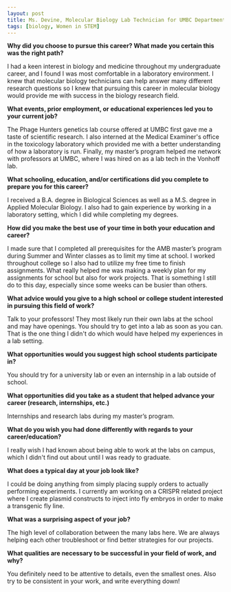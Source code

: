 ```yaml
---
layout: post
title: Ms. Devine, Molecular Biology Lab Technician for UMBC Department of Biological Sciences
tags: [biology, Women in STEM]
---
```


**Why did you choose to pursue this career?  What made you certain this was the right path?**

I had a keen interest in biology and medicine throughout my undergraduate career, and I found I was most comfortable in a laboratory environment. I knew that molecular biology technicians can help answer many different research questions so I knew that pursuing this career in molecular biology would provide me with success in the biology research field.

**What events, prior employment, or educational experiences led you to your current job?**

The Phage Hunters genetics lab course offered at UMBC first gave me a taste of scientific research. I also interned at the Medical Examiner's office in the toxicology laboratory which provided me with a better understanding of how a laboratory is run. Finally, my master’s program helped me network with professors at UMBC, where I was hired on as a lab tech in the Vonhoff lab.

**What schooling, education, and/or certifications did you complete to prepare you for this career?**

I received a B.A. degree in Biological Sciences as well as a M.S. degree in Applied Molecular Biology. I also had to gain experience by working in a laboratory setting, which I did while completing my degrees.

**How did you make the best use of your time in both your education and career?**

I made sure that I completed all prerequisites for the AMB master’s program during Summer and Winter classes as to limit my time at school. I worked throughout college so I also had to utilize my free time to finish assignments. What really helped me was making a weekly plan for my assignments for school but also for work projects. That is something I still do to this day, especially since some weeks can be busier than others.

**What advice would you give to a high school or college student interested in pursuing this field of work?**

Talk to your professors! They most likely run their own labs at the school and may have openings. You should try to get into a lab as soon as you can. That is the one thing I didn't do which would have helped my experiences in a lab setting.

**What opportunities would you suggest high school students participate in?**

You should try for a university lab or even an internship in a lab outside of school.

**What opportunities did you take as a student that helped advance your career (research, internships, etc.)**

Internships and research labs during my master’s program.

**What do you wish you had done differently with regards to your career/education?**

I really wish I had known about being able to work at the labs on campus, which I didn't find out about until I was ready to graduate.

**What does a typical day at your job look like?**

I could be doing anything from simply placing supply orders to actually performing experiments. I currently am working on a CRISPR related project where I create plasmid constructs to inject into fly embryos in order to make a transgenic fly line.

**What was a surprising aspect of your job?**

The high level of collaboration between the many labs here. We are always helping each other troubleshoot or find better strategies for our projects.

**What qualities are necessary to be successful in your field of work, and why?**

You definitely need to be attentive to details, even the smallest ones. Also try to be consistent in your work, and write everything down!
